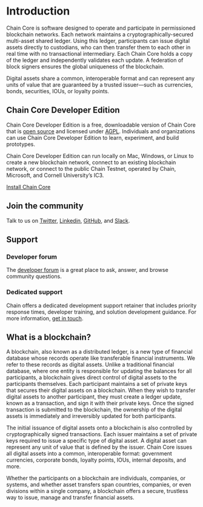 # Introduction

Chain Core is software designed to operate and participate in permissioned blockchain networks. Each network maintains a cryptographically-secured multi-asset shared ledger. Using this ledger, participants can issue digital assets directly to custodians, who can then transfer them to each other in real time with no transactional intermediary. Each Chain Core holds a copy of the ledger and independently validates each update. A federation of block signers ensures the global uniqueness of the blockchain.

Digital assets share a common, interoperable format and can represent any units of value that are guaranteed by a trusted issuer—such as currencies, bonds, securities, IOUs, or loyalty points.

## Chain Core Developer Edition

Chain Core Developer Edition is a free, downloadable version of Chain Core that is [open source](https://github.com/chain/chain) and licensed under [AGPL](https://github.com/chain/chain/blob/main/LICENSE). Individuals and organizations can use Chain Core Developer Edition to learn, experiment, and build prototypes.

Chain Core Developer Edition can run locally on Mac, Windows, or Linux to create a new blockchain network, connect to an existing blockchain network, or connect to the public Chain Testnet, operated by Chain, Microsoft, and Cornell University’s IC3.

<a href="../get-started/install" class="downloadBtn btn success">Install Chain Core</a>


## Join the community

Talk to us on [Twitter](https://twitter.com/chain), [Linkedin](https://www.linkedin.com/company/chain-inc-), [GitHub](https://github.com/chain), and [Slack](https://slack.chain.com).

##  Support

### Developer forum

The [developer forum](https://support.chain.com) is a great place to ask, answer, and browse community questions.

### Dedicated support

Chain offers a dedicated development support retainer that includes priority response times, developer training, and solution development guidance. For more information, [get in touch](https://chain.com/get-in-touch).

## What is a blockchain?

A blockchain, also known as a distributed ledger, is a new type of financial database whose records operate like transferable financial instruments. We refer to these records as digital assets. Unlike a traditional financial database, where one entity is responsible for updating the balances for all participants, a blockchain gives direct control of digital assets to the participants themselves. Each participant maintains a set of private keys that secures their digital assets on a blockchain. When they wish to transfer digital assets to another participant, they must create a ledger update, known as a transaction, and sign it with their private keys. Once the signed transaction is submitted to the blockchain, the ownership of the digital assets is immediately and irreversibly updated for both participants.

The initial issuance of digital assets onto a blockchain is also controlled by cryptographically signed transactions. Each issuer maintains a set of private keys required to issue a specific type of digital asset. A digital asset can represent any unit of value that is defined by the issuer. Chain Core issues all digital assets into a common, interoperable format: government currencies, corporate bonds, loyalty points, IOUs, internal deposits, and more.

Whether the participants on a blockchain are individuals, companies, or systems, and whether asset transfers span countries, companies, or even divisions within a single company, a blockchain offers a secure, trustless way to issue, manage and transfer financial assets.

